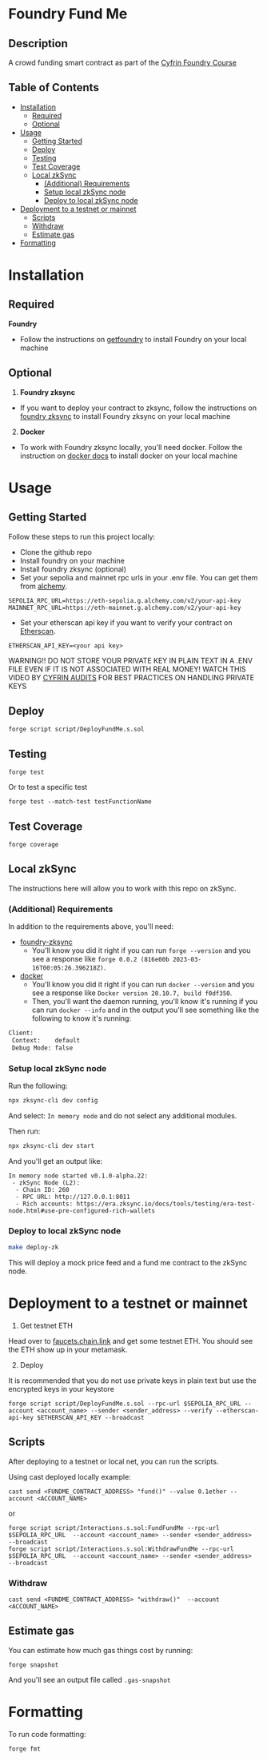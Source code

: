 <!-- Need to review this readme before pushing to github! -->

# Foundry Fund Me

## Description

A crowd funding smart contract as part of the [Cyfrin Foundry Course](https://github.com/Cyfrin/foundry-full-course-cu)

## Table of Contents

- [Installation](#installation)
  - [Required](#required)
  - [Optional](#optional)
- [Usage](#usage)
  - [Getting Started](#getting-started)
  - [Deploy](#deploy)
  - [Testing](#testing)
  - [Test Coverage](#test-coverage)
  - [Local zkSync](#local-zksync)
    - [(Additional) Requirements](#additional-requirements)
    - [Setup local zkSync node](#setup-local-zksync-node)
    - [Deploy to local zkSync node](#deploy-to-local-zksync-node)
- [Deployment to a testnet or mainnet](#deployment-to-a-testnet-or-mainnet)
  - [Scripts](#scripts)
  - [Withdraw](#withdraw)
  - [Estimate gas](#estimate-gas)
- [Formatting](#formatting)

# Installation

## Required

**Foundry**

- Follow the instructions on [getfoundry](https://book.getfoundry.sh/getting-started/installation) to install Foundry on your local machine

## Optional

1. **Foundry zksync**

- If you want to deploy your contract to zksync, follow the instructions on [foundry zksync](https://foundry-book.zksync.io/getting-started/installation) to install Foundry zksync on your local machine

2. **Docker**

- To work with Foundry zksync locally, you'll need docker. Follow the instruction on [docker docs](https://docs.docker.com/engine/install/) to install docker on your local machine

# Usage

## Getting Started

Follow these steps to run this project locally:

- Clone the github repo
- Install foundry on your machine
- Install foundry zksync (optional)
- Set your sepolia and mainnet rpc urls in your .env file. You can get them from [alchemy](https://www.alchemy.com/).

```# .env
SEPOLIA_RPC_URL=https://eth-sepolia.g.alchemy.com/v2/your-api-key
MAINNET_RPC_URL=https://eth-mainnet.g.alchemy.com/v2/your-api-key
```

- Set your etherscan api key if you want to verify your contract on [Etherscan](https://etherscan.io/).

```# .env
ETHERSCAN_API_KEY=<your api key>
```

WARNING!! DO NOT STORE YOUR PRIVATE KEY IN PLAIN TEXT IN A .ENV FILE EVEN IF IT IS NOT ASSOCIATED WITH REAL MONEY! WATCH THIS VIDEO BY [CYFRIN AUDITS](https://youtu.be/VQe7cIpaE54?si=GDZAdaltdRO8-Ond) FOR BEST PRACTICES ON HANDLING PRIVATE KEYS

## Deploy

`forge script script/DeployFundMe.s.sol`

## Testing

`forge test`

Or to test a specific test

`forge test --match-test testFunctionName`

## Test Coverage

`forge coverage`

## Local zkSync

The instructions here will allow you to work with this repo on zkSync.

### (Additional) Requirements

In addition to the requirements above, you'll need:

- [foundry-zksync](https://github.com/matter-labs/foundry-zksync)
  - You'll know you did it right if you can run `forge --version` and you see a response like `forge 0.0.2 (816e00b 2023-03-16T00:05:26.396218Z)`.
- [docker](https://docs.docker.com/engine/install/)
  - You'll know you did it right if you can run `docker --version` and you see a response like `Docker version 20.10.7, build f0df350`.
  - Then, you'll want the daemon running, you'll know it's running if you can run `docker --info` and in the output you'll see something like the following to know it's running:

```bash
Client:
 Context:    default
 Debug Mode: false
```

### Setup local zkSync node

Run the following:

```bash
npx zksync-cli dev config
```

And select: `In memory node` and do not select any additional modules.

Then run:

```bash
npx zksync-cli dev start
```

And you'll get an output like:

```
In memory node started v0.1.0-alpha.22:
 - zkSync Node (L2):
  - Chain ID: 260
  - RPC URL: http://127.0.0.1:8011
  - Rich accounts: https://era.zksync.io/docs/tools/testing/era-test-node.html#use-pre-configured-rich-wallets
```

### Deploy to local zkSync node

```bash
make deploy-zk
```

This will deploy a mock price feed and a fund me contract to the zkSync node.

# Deployment to a testnet or mainnet

1. Get testnet ETH

Head over to [faucets.chain.link](https://faucets.chain.link/) and get some testnet ETH. You should see the ETH show up in your metamask.

2. Deploy

It is recommended that you do not use private keys in plain text but use the encrypted keys in your keystore

```
forge script script/DeployFundMe.s.sol --rpc-url $SEPOLIA_RPC_URL --account <account_name> --sender <sender_address> --verify --etherscan-api-key $ETHERSCAN_API_KEY --broadcast
```

## Scripts

After deploying to a testnet or local net, you can run the scripts.

Using cast deployed locally example:

```
cast send <FUNDME_CONTRACT_ADDRESS> "fund()" --value 0.1ether --account <ACCOUNT_NAME>
```

or

```
forge script script/Interactions.s.sol:FundFundMe --rpc-url $SEPOLIA_RPC_URL  --account <account_name> --sender <sender_address>  --broadcast
forge script script/Interactions.s.sol:WithdrawFundMe --rpc-url $SEPOLIA_RPC_URL  --account <account_name> --sender <sender_address>  --broadcast
```

### Withdraw

```
cast send <FUNDME_CONTRACT_ADDRESS> "withdraw()"  --account <ACCOUNT_NAME>
```

## Estimate gas

You can estimate how much gas things cost by running:

```
forge snapshot
```

And you'll see an output file called `.gas-snapshot`

# Formatting

To run code formatting:

```
forge fmt
```
